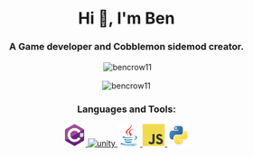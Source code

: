 <h1 align="center">Hi 👋, I'm Ben</h1>
<h3 align="center">A Game developer and Cobblemon sidemod creator.</h3>

<div align="center">
  <p>&nbsp;<img align="center" src="https://github-readme-stats.vercel.app/api?username=bencrow11&show_icons=true&theme=cobalt&locale=en" alt="bencrow11" /></p>
  
  <p><img align="center" src="https://github-readme-stats.vercel.app/api/top-langs?username=bencrow11&show_icons=true&theme=cobalt&locale=en&layout=compact" alt="bencrow11" /></p>
</div>



<h3 align="center">Languages and Tools:</h3>
<p align="center"> <a href="https://www.w3schools.com/cs/" target="_blank" rel="noreferrer"><img src="https://raw.githubusercontent.com/devicons/devicon/master/icons/csharp/csharp-original.svg" alt="csharp" width="40" height="40"/> </a> <a href="https://unity.com/" target="_blank" rel="noreferrer"><img src="https://www.vectorlogo.zone/logos/unity3d/unity3d-icon.svg" alt="unity" width="40" height="40"/> </a> <a href="https://www.java.com" target="_blank" rel="noreferrer"> <img src="https://raw.githubusercontent.com/devicons/devicon/master/icons/java/java-original.svg" alt="java" width="40" height="40"/> </a> <a href="https://developer.mozilla.org/en-US/docs/Web/JavaScript" target="_blank" rel="noreferrer"> <img src="https://raw.githubusercontent.com/devicons/devicon/master/icons/javascript/javascript-original.svg" alt="javascript" width="40" height="40"/> </a> <a href="https://www.python.org" target="_blank" rel="noreferrer"> <img src="https://raw.githubusercontent.com/devicons/devicon/master/icons/python/python-original.svg" alt="python" width="40" height="40"/> </a>  </p>
